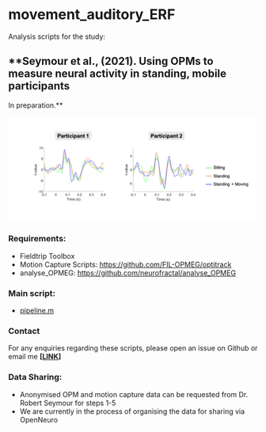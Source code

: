 # movement_auditory_ERF
Analysis scripts for the study:

## **Seymour et al., (2021). Using OPMs to measure neural activity in standing, mobile participants
 In preparation.**

![](./results.png)

### Requirements:

- Fieldtrip Toolbox
- Motion Capture Scripts: https://github.com/FIL-OPMEG/optitrack
- analyse_OPMEG: https://github.com/neurofractal/analyse_OPMEG

### Main script:

- [pipeline.m](./pipeline.m)

### Contact

For any enquiries regarding these scripts, please open an issue on Github or email me **[[LINK](rob.seymour@ucl.ac.uk)]**

### Data Sharing:

- Anonymised OPM and motion capture data can be requested from Dr. Robert Seymour for steps 1-5
- We are currently in the process of organising the data for sharing via OpenNeuro








